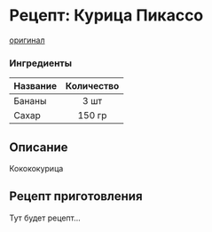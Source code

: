 # Рецепт: Курица Пикассо
[оригинал](https://eda.ru/recepty/vypechka-deserty/bananovyy-hleb-104302)

### Ингредиенты
| Название        	| Количество    |
| -------------   	|:-------------:|
| Бананы	| 3 шт 			|
| Сахар 			| 150 гр 		|


## Описание
Кокококурица

## Рецепт приготовления
Тут будет рецепт...